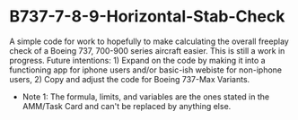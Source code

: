 # B737-7-8-9-Horizontal-Stab-Check
A simple code for work to hopefully to make calculating the overall freeplay check of a Boeing 737, 700-900 series aircraft easier. This is still a work in progress. Future intentions: 1) Expand on the code by making it into a functioning app for iphone users and/or basic-ish webiste for non-iphone users, 2) Copy and adjust the code for Boeing 737-Max Variants.
* Note 1: The formula, limits, and variables are the ones stated in the AMM/Task Card and can't be replaced by anything else.
